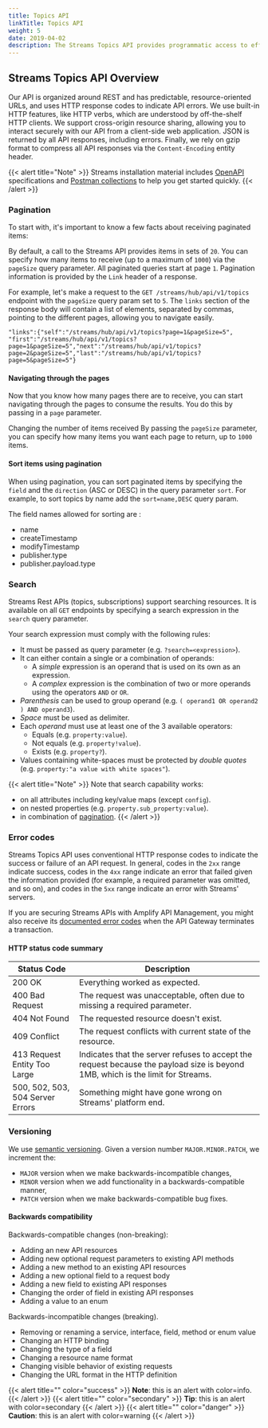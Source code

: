 ```yaml
---
title: Topics API
linkTitle: Topics API
weight: 5
date: 2019-04-02
description: The Streams Topics API provides programmatic access to efficiently manage pub/sub topics.
---
```


## Streams Topics API Overview

Our API is organized around REST and has predictable, resource-oriented URLs, and uses HTTP response codes to indicate API errors.
We use built-in HTTP features, like HTTP verbs, which are understood by off-the-shelf HTTP clients. We support cross-origin resource sharing, allowing you to interact securely with our API from a client-side web application.
JSON is returned by all API responses, including errors. Finally, we rely on gzip format to compress all API responses via the `Content-Encoding` entity header.

{{< alert title="Note" >}}
Streams installation material includes [OpenAPI](https://swagger.io/specification/) specifications and [Postman collections](https://www.postman.com/collection) to help you get started quickly.
{{< /alert >}}

### Pagination

To start with, it's important to know a few facts about receiving paginated items:

By default, a call to the Streams API provides items in sets of `20`.
You can specify how many items to receive (up to a maximum of `1000`) via the `pageSize` query parameter.
All paginated queries start at page `1`.
Pagination information is provided by the `Link` header of a response.

For example, let's make a request to the `GET /streams/hub/api/v1/topics` endpoint with the `pageSize` query param set to `5`.
The `links` section of the response body will contain a list of elements, separated by commas, pointing to the different pages, allowing you to navigate easily.

```
"links":{"self":"/streams/hub/api/v1/topics?page=1&pageSize=5", "first":"/streams/hub/api/v1/topics?page=1&pageSize=5","next":"/streams/hub/api/v1/topics?page=2&pageSize=5","last":"/streams/hub/api/v1/topics?page=5&pageSize=5"}
```

#### Navigating through the pages

Now that you know how many pages there are to receive, you can start navigating through the pages to consume the results. You do this by passing in a `page` parameter.

Changing the number of items received
By passing the `pageSize` parameter, you can specify how many items you want each page to return, up to `1000` items.

#### Sort items using pagination

When using pagination, you can sort paginated items by specifying the `field` and the `direction` (ASC or DESC) in the query parameter `sort`. For example, to sort topics by name add the `sort=name,DESC` query param.

The field names allowed for sorting are :

* name
* createTimestamp
* modifyTimestamp
* publisher.type
* publisher.payload.type

### Search

Streams Rest APIs (topics, subscriptions) support searching resources.
It is available on all `GET` endpoints by specifying a search expression in the `search` query parameter.

Your search expression must comply with the following rules:

* It must be passed as query parameter (e.g. `?search=<expression>`).
* It can either contain a single or a combination of operands:
    * A _simple_ expression is an operand that is used on its own as an expression.
    * A _complex_ expression is the combination of two or more operands using the operators `AND` or `OR`.
* _Parenthesis_ can be used to group operand (e.g. `( operand1 OR operand2 ) AND operand3`).
* _Space_ must be used as delimiter.
* Each _operand_ must use at least one of the 3 available operators:
    * Equals (e.g. `property:value`).
    * Not equals (e.g. `property!value`).
    * Exists (e.g. `property?`).
* Values containing white-spaces must be protected by _double quotes_ (e.g. `property:"a value with white spaces"`).

{{< alert title="Note" >}}
Note that search capability works:

* on all attributes including key/value maps (except `config`).
* on nested properties (e.g. `property.sub_property:value`).
* in combination of [pagination](#pagination).
{{< /alert >}}

### Error codes

Streams Topics API uses conventional HTTP response codes to indicate the success or failure of an API request. In general, codes in the `2xx` range indicate success, codes in the `4xx` range indicate an error that failed given the information provided (for example, a required parameter was omitted, and so on), and codes in the `5xx` range indicate an error with Streams' servers.

If you are securing Streams APIs with Amplify API Management, you might also receive its [documented error codes](https://docs.axway.com/bundle/axway-open-docs/page/docs/apim_reference/api_mgmt_responses/index.html) when the API Gateway terminates a transaction.

#### HTTP status code summary

| Status Code | Description |
|-------------|-------------|
| 200 OK | Everything worked as expected. |
| 400 Bad Request | The request was unacceptable, often due to missing a required parameter. |
| 404 Not Found | The requested resource doesn't exist. |
| 409 Conflict | The request conflicts with current state of the resource. |
| 413 Request Entity Too Large | Indicates that the server refuses to accept the request because the payload size is beyond 1MB, which is the limit for Streams. |
| 500, 502, 503, 504 Server Errors | Something might have gone wrong on Streams' platform end.                                                                       |

### Versioning

We use [semantic versioning](https://semver.org/). Given a version number `MAJOR.MINOR.PATCH`, we increment the:

* `MAJOR` version when we make backwards-incompatible changes,
* `MINOR` version when we add functionality in a backwards-compatible manner,
* `PATCH` version when we make backwards-compatible bug fixes.

#### Backwards compatibility

Backwards-compatible changes (non-breaking):

* Adding an new API resources
* Adding new optional request parameters to existing API methods
* Adding a new method to an existing API resources
* Adding a new optional field to a request body
* Adding a new field to existing API responses
* Changing the order of field in existing API responses
* Adding a value to an enum

Backwards-incompatible changes (breaking).

* Removing or renaming a service, interface, field, method or enum value
* Changing an HTTP binding
* Changing the type of a field
* Changing a resource name format
* Changing visible behavior of existing requests
* Changing the URL format in the HTTP definition

{{< alert title="" color="success" >}} **Note**: this is an alert with color=info. {{< /alert >}}
{{< alert title="" color="secondary" >}} **Tip**: this is an alert with color=secondary {{< /alert >}}
{{< alert title="" color="danger" >}} **Caution**: this is an alert with color=warning {{< /alert >}}
